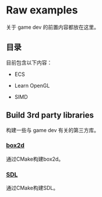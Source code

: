# Raw examples

关于 game dev 的前置内容都放在这里。

## 目录

目前包含以下内容：

+ ECS

+ Learn OpenGL

+ SIMD

## Build 3rd party libraries

构建一些与 game dev 有关的第三方库。

### [box2d](https://github.com/erincatto/box2d)

通过CMake构建box2d。

### [SDL](https://libsdl.org)

通过CMake构建SDL。
